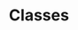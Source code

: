 ---
title: "Classes"

categories: ['']

tags: ['Classes']

arabic: ['الأصناف', 'الفئات']

publishers: ['معجم مصطلحات التعلم الآلي والتعلم العميق وعلم البيانات']

types: "word"

slug: ""
---